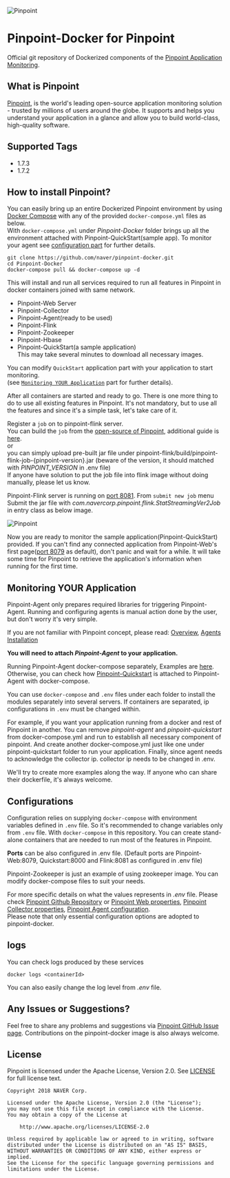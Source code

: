 
![Pinpoint](https://github.com/naver/pinpoint-docker/blob/master/docs/logo.png)

# Pinpoint-Docker for Pinpoint

Official git repository of Dockerized components of the [Pinpoint Application Monitoring](http://naver.github.io/pinpoint/).

## What is Pinpoint

[Pinpoint](https://github.com/naver/pinpoint), is the world's leading open-source application monitoring solution - trusted by millions of users around the globe.
It supports and helps you understand your application in a glance and allow you to build world-class, high-quality software.

## Supported Tags
 - 1.7.3
 - 1.7.2

## How to install Pinpoint?

You can easily bring up an entire Dockerized Pinpoint environment by using [Docker Compose](https://docs.docker.com/compose/) with any of the provided `docker-compose.yml` files  as below.  
With `docker-compose.yml` under *Pinpoint-Docker* folder brings up all the environment attached with Pinpoint-QuickStart(sample app).
To monitor your agent see [configuration part](#Configuration) for further details.  

```
git clone https://github.com/naver/pinpoint-docker.git
cd Pinpoint-Docker
docker-compose pull && docker-compose up -d
```

This will install and run all services required to run all features in Pinpoint in docker containers joined with same network.
 - Pinpoint-Web Server
 - Pinpoint-Collector
 - Pinpoint-Agent(ready to be used)
 - Pinpoint-Flink
 - Pinpoint-Zookeeper
 - Pinpoint-Hbase
 - Pinpoint-QuickStart(a sample application)  
This may take several minutes to download all necessary images.

You can modify `QuickStart` application part with your application to start monitoring.  
(see [`Monitoring YOUR Application`](https://github.com/naver/pinpoint-docker#monitoring-your-application) part for further details).

After all containers are started and ready to go. There is one more thing to do to use all existing features in Pinpoint.
It's not mandatory, but to use all the features and since it's a simple task, let's take care of it.

Register a `job` on to pinpoint-flink server.  
You can build the `job` from the [open-source of Pinpoint](https://github.com/naver/pinpoint), additional guide is [here](https://github.com/naver/pinpoint/blob/master/doc/application-inspector.md#application-inspector).   
or  
you can simply upload pre-built jar file under pinpoint-flink/build/pinpoint-flink-job-{pinpoint-version}.jar (beware of the version, it should matched with *PINPOINT_VERSION* in .env file)  
If anyone have solution to put the job file into flink image without doing manually, please let us know.

Pinpoint-Flink server is running on [port 8081](http://localhost:8081/#/submit). From `submit new job` menu
Submit the jar file with *com.navercorp.pinpoint.flink.StatStreamingVer2Job* in entry class as below image.

![Pinpoint](https://github.com/naver/pinpoint-docker/blob/master/docs/Pinpoint-Flink%20upload.png)
 
Now you are ready to monitor the sample application(Pinpoint-QuickStart) provided.
If you can't find any connected application from Pinpoint-Web's first page([port 8079](http://localhost:8079) as default), don't panic and wait for a while.
It will take some time for Pinpoint to retrieve the application's information when running for the first time.

## Monitoring YOUR Application

Pinpoint-Agent only prepares required libraries for triggering Pinpoint-Agent.
Running and configuring agents is manual action done by the user, but don't worry it's very simple.

If you are not familiar with Pinpoint concept, please read: [Overview](http://naver.github.io/pinpoint/overview.html#architecture),
[Agents Installation](http://naver.github.io/pinpoint/installation.html#5-pinpoint-agent)

**You will need to attach *Pinpoint-Agent* to your application.**

Running Pinpoint-Agent docker-compose separately, Examples are [here](https://github.com/naver/pinpoint-docker/tree/master/pinpoint-agent-attach-example).  
Otherwise, you can check how [Pinpoint-Quickstart](https://github.com/naver/pinpoint-docker/blob/master/docker-compose.yml) is attached to Pinpoint-Agent with docker-compose.

You can use `docker-compose` and `.env` files under each folder to install the modules separately into several servers.
If containers are separated, ip configurations in `.env` must be changed within. 

For example, if you want your application running from a docker and rest of Pinpoint in another.
You can remove *pinpoint-agent* and *pinpoint-quickstart* from docker-compose.yml and run to establish all necessary component of pinpoint.
And create another docker-compose.yml just like one under pinpoint-quickstart folder to run your application.
Finally, since agent needs to acknowledge the collector ip. collector ip needs to be changed in .env.

We'll try to create more examples along the way.
If anyone who can share their dockerfile, it's always welcome.

## Configurations

Configuration relies on supplying `docker-compose` with environment variables defined in `.env` file. So it's recommended to change variables only from `.env` file.
With `docker-compose` in this repository. You can create stand-alone containers that are needed to run most of the features in Pinpoint.

**Ports** can be also configured in .env file.
(Default ports are Pinpoint-Web:8079, Quickstart:8000 and Flink:8081 as configured in .env file)

Pinpoint-Zookeeper is just an example of using zookeeper image. You can modify docker-compose files to suit your needs.

For more specific details on what the values represents in *.env* file. Please check [Pinpoint Github Repository](https://github.com/naver/pinpoint) or
[Pinpoint Web properties](https://github.com/naver/pinpoint/blob/master/web/src/main/resources/pinpoint-web.properties), [Pinpoint Collector properties](https://github.com/naver/pinpoint/blob/master/collector/src/main/resources/pinpoint-collector.properties), [Pinpoint Agent configuration](https://github.com/naver/pinpoint/blob/master/agent/src/main/resources-release/pinpoint.config).  
Please note that only essential configuration options are adopted to pinpoint-docker. 
 
## logs 
 
You can check logs produced by these services
 ```
 docker logs <containerId>
 ```
 
You can also easily change the log level from *.env* file. 
 
## Any Issues or Suggestions?

Feel free to share any problems and suggestions via [Pinpoint GitHub Issue page](https://github.com/naver/pinpoint/issues).
Contributions on the pinpoint-docker image is also always welcome.

## License
Pinpoint is licensed under the Apache License, Version 2.0.
See [LICENSE](LICENSE) for full license text.

```
Copyright 2018 NAVER Corp.

Licensed under the Apache License, Version 2.0 (the "License");
you may not use this file except in compliance with the License.
You may obtain a copy of the License at

    http://www.apache.org/licenses/LICENSE-2.0

Unless required by applicable law or agreed to in writing, software
distributed under the License is distributed on an "AS IS" BASIS,
WITHOUT WARRANTIES OR CONDITIONS OF ANY KIND, either express or implied.
See the License for the specific language governing permissions and
limitations under the License.
```

